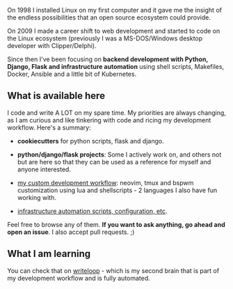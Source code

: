On 1998 I installed Linux on my first computer and it gave me the insight of the endless possibilities that an open source ecosystem could provide.

On 2009 I made a career shift to web development and started to code on the Linux ecosystem (previously I was a MS-DOS/Windows desktop developer with Clipper/Delphi).

Since then I've been focusing on **backend development with Python, Django, Flask and infrastructure automation** using shell scripts, Makefiles, Docker, Ansible and a little bit of Kubernetes.


## What is available here

I code and write A LOT on my spare time. My priorities are always changing, as I am curious and like tinkering with code and ricing my development workflow. Here's a summary:

- **cookiecutters** for python scripts, flask and django.

- **python/django/flask projects**: Some I actively work on, and others not but are here so that they can be used as a reference for myself and anyone interested.

- [my custom development workflow](https://github.com/tiagoprn/dot_files): neovim, tmux and bspwm customization using lua and shellscripts - 2 languages I also have fun working with.

- [infrastructure automation scripts, configuration, etc](https://github.com/tiagoprn/devops).

Feel free to browse any of them. **If you want to ask anything, go ahead and open an issue**. I also accept pull requests. ;)


## What I am learning

You can check that on [writeloop](https://writeloop.dev) - which is my second brain that is part of my development workflow and is fully automated.

<!--
**tiagoprn/tiagoprn** is a ✨ _special_ ✨ repository because its `README.md` (this file) appears on your GitHub profile.

Here are some ideas to get you started:

- 🔭 I’m currently working on ...
- 🌱 I’m currently learning ...
- 👯 I’m looking to collaborate on ...
- 🤔 I’m looking for help with ...
- 💬 Ask me about ...
- 📫 How to reach me: ...
- 😄 Pronouns: ...
- ⚡ Fun fact: ...
-->
